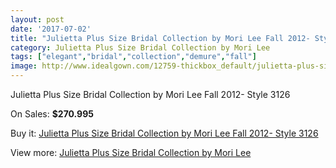 ```yaml
---
layout: post
date: '2017-07-02'
title: "Julietta Plus Size Bridal Collection by Mori Lee Fall 2012- Style 3126"
category: Julietta Plus Size Bridal Collection by Mori Lee
tags: ["elegant","bridal","collection","demure","fall"]
image: http://www.idealgown.com/12759-thickbox_default/julietta-plus-size-bridal-collection-by-mori-lee-fall-2012-style-3126.jpg
---
```

Julietta Plus Size Bridal Collection by Mori Lee Fall 2012- Style 3126

On Sales: **$270.995**
<a href="https://www.idealgown.com/en/julietta-plus-size-bridal-collection-by-mori-lee/5146-julietta-plus-size-bridal-collection-by-mori-lee-fall-2012-style-3126.html"><amp-img layout="responsive" width="600" height="600" src="//www.idealgown.com/12759-thickbox_default/julietta-plus-size-bridal-collection-by-mori-lee-fall-2012-style-3126.jpg" alt="Julietta Plus Size Bridal Collection by Mori Lee Fall 2012- Style 3126 0" /></a>
<a href="https://www.idealgown.com/en/julietta-plus-size-bridal-collection-by-mori-lee/5146-julietta-plus-size-bridal-collection-by-mori-lee-fall-2012-style-3126.html"><amp-img layout="responsive" width="600" height="600" src="//www.idealgown.com/12761-thickbox_default/julietta-plus-size-bridal-collection-by-mori-lee-fall-2012-style-3126.jpg" alt="Julietta Plus Size Bridal Collection by Mori Lee Fall 2012- Style 3126 1" /></a>
<a href="https://www.idealgown.com/en/julietta-plus-size-bridal-collection-by-mori-lee/5146-julietta-plus-size-bridal-collection-by-mori-lee-fall-2012-style-3126.html"><amp-img layout="responsive" width="600" height="600" src="//www.idealgown.com/12760-thickbox_default/julietta-plus-size-bridal-collection-by-mori-lee-fall-2012-style-3126.jpg" alt="Julietta Plus Size Bridal Collection by Mori Lee Fall 2012- Style 3126 2" /></a>

Buy it: [Julietta Plus Size Bridal Collection by Mori Lee Fall 2012- Style 3126](https://www.idealgown.com/en/julietta-plus-size-bridal-collection-by-mori-lee/5146-julietta-plus-size-bridal-collection-by-mori-lee-fall-2012-style-3126.html "Julietta Plus Size Bridal Collection by Mori Lee Fall 2012- Style 3126")

View more: [Julietta Plus Size Bridal Collection by Mori Lee](https://www.idealgown.com/en/67-julietta-plus-size-bridal-collection-by-mori-lee "Julietta Plus Size Bridal Collection by Mori Lee")